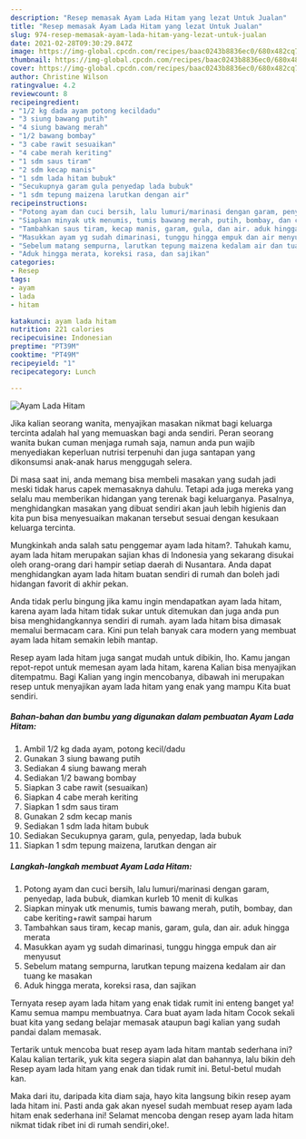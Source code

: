 ```yaml
---
description: "Resep memasak Ayam Lada Hitam yang lezat Untuk Jualan"
title: "Resep memasak Ayam Lada Hitam yang lezat Untuk Jualan"
slug: 974-resep-memasak-ayam-lada-hitam-yang-lezat-untuk-jualan
date: 2021-02-28T09:30:29.847Z
image: https://img-global.cpcdn.com/recipes/baac0243b8836ec0/680x482cq70/ayam-lada-hitam-foto-resep-utama.jpg
thumbnail: https://img-global.cpcdn.com/recipes/baac0243b8836ec0/680x482cq70/ayam-lada-hitam-foto-resep-utama.jpg
cover: https://img-global.cpcdn.com/recipes/baac0243b8836ec0/680x482cq70/ayam-lada-hitam-foto-resep-utama.jpg
author: Christine Wilson
ratingvalue: 4.2
reviewcount: 8
recipeingredient:
- "1/2 kg dada ayam potong kecildadu"
- "3 siung bawang putih"
- "4 siung bawang merah"
- "1/2 bawang bombay"
- "3 cabe rawit sesuaikan"
- "4 cabe merah keriting"
- "1 sdm saus tiram"
- "2 sdm kecap manis"
- "1 sdm lada hitam bubuk"
- "Secukupnya garam gula penyedap lada bubuk"
- "1 sdm tepung maizena larutkan dengan air"
recipeinstructions:
- "Potong ayam dan cuci bersih, lalu lumuri/marinasi dengan garam, penyedap, lada bubuk, diamkan kurleb 10 menit di kulkas"
- "Siapkan minyak utk menumis, tumis bawang merah, putih, bombay, dan cabe keriting+rawit sampai harum"
- "Tambahkan saus tiram, kecap manis, garam, gula, dan air. aduk hingga merata"
- "Masukkan ayam yg sudah dimarinasi, tunggu hingga empuk dan air menyusut"
- "Sebelum matang sempurna, larutkan tepung maizena kedalam air dan tuang ke masakan"
- "Aduk hingga merata, koreksi rasa, dan sajikan"
categories:
- Resep
tags:
- ayam
- lada
- hitam

katakunci: ayam lada hitam 
nutrition: 221 calories
recipecuisine: Indonesian
preptime: "PT39M"
cooktime: "PT49M"
recipeyield: "1"
recipecategory: Lunch

---
```



![Ayam Lada Hitam](https://img-global.cpcdn.com/recipes/baac0243b8836ec0/680x482cq70/ayam-lada-hitam-foto-resep-utama.jpg)

Jika kalian seorang wanita, menyajikan masakan nikmat bagi keluarga tercinta adalah hal yang memuaskan bagi anda sendiri. Peran seorang  wanita bukan cuman menjaga rumah saja, namun anda pun wajib menyediakan keperluan nutrisi terpenuhi dan juga santapan yang dikonsumsi anak-anak harus menggugah selera.

Di masa  saat ini, anda memang bisa membeli masakan yang sudah jadi meski tidak harus capek memasaknya dahulu. Tetapi ada juga mereka yang selalu mau memberikan hidangan yang terenak bagi keluarganya. Pasalnya, menghidangkan masakan yang dibuat sendiri akan jauh lebih higienis dan kita pun bisa menyesuaikan makanan tersebut sesuai dengan kesukaan keluarga tercinta. 



Mungkinkah anda salah satu penggemar ayam lada hitam?. Tahukah kamu, ayam lada hitam merupakan sajian khas di Indonesia yang sekarang disukai oleh orang-orang dari hampir setiap daerah di Nusantara. Anda dapat menghidangkan ayam lada hitam buatan sendiri di rumah dan boleh jadi hidangan favorit di akhir pekan.

Anda tidak perlu bingung jika kamu ingin mendapatkan ayam lada hitam, karena ayam lada hitam tidak sukar untuk ditemukan dan juga anda pun bisa menghidangkannya sendiri di rumah. ayam lada hitam bisa dimasak memalui bermacam cara. Kini pun telah banyak cara modern yang membuat ayam lada hitam semakin lebih mantap.

Resep ayam lada hitam juga sangat mudah untuk dibikin, lho. Kamu jangan repot-repot untuk memesan ayam lada hitam, karena Kalian bisa menyajikan ditempatmu. Bagi Kalian yang ingin mencobanya, dibawah ini merupakan resep untuk menyajikan ayam lada hitam yang enak yang mampu Kita buat sendiri.

<!--inarticleads1-->

##### Bahan-bahan dan bumbu yang digunakan dalam pembuatan Ayam Lada Hitam:

1. Ambil 1/2 kg dada ayam, potong kecil/dadu
1. Gunakan 3 siung bawang putih
1. Sediakan 4 siung bawang merah
1. Sediakan 1/2 bawang bombay
1. Siapkan 3 cabe rawit (sesuaikan)
1. Siapkan 4 cabe merah keriting
1. Siapkan 1 sdm saus tiram
1. Gunakan 2 sdm kecap manis
1. Sediakan 1 sdm lada hitam bubuk
1. Sediakan Secukupnya garam, gula, penyedap, lada bubuk
1. Siapkan 1 sdm tepung maizena, larutkan dengan air




<!--inarticleads2-->

##### Langkah-langkah membuat Ayam Lada Hitam:

1. Potong ayam dan cuci bersih, lalu lumuri/marinasi dengan garam, penyedap, lada bubuk, diamkan kurleb 10 menit di kulkas
1. Siapkan minyak utk menumis, tumis bawang merah, putih, bombay, dan cabe keriting+rawit sampai harum
1. Tambahkan saus tiram, kecap manis, garam, gula, dan air. aduk hingga merata
1. Masukkan ayam yg sudah dimarinasi, tunggu hingga empuk dan air menyusut
1. Sebelum matang sempurna, larutkan tepung maizena kedalam air dan tuang ke masakan
1. Aduk hingga merata, koreksi rasa, dan sajikan




Ternyata resep ayam lada hitam yang enak tidak rumit ini enteng banget ya! Kamu semua mampu membuatnya. Cara buat ayam lada hitam Cocok sekali buat kita yang sedang belajar memasak ataupun bagi kalian yang sudah pandai dalam memasak.

Tertarik untuk mencoba buat resep ayam lada hitam mantab sederhana ini? Kalau kalian tertarik, yuk kita segera siapin alat dan bahannya, lalu bikin deh Resep ayam lada hitam yang enak dan tidak rumit ini. Betul-betul mudah kan. 

Maka dari itu, daripada kita diam saja, hayo kita langsung bikin resep ayam lada hitam ini. Pasti anda gak akan nyesel sudah membuat resep ayam lada hitam enak sederhana ini! Selamat mencoba dengan resep ayam lada hitam nikmat tidak ribet ini di rumah sendiri,oke!.

